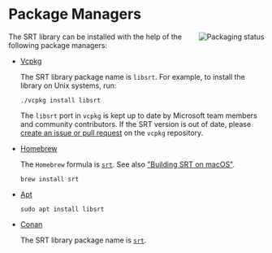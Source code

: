 # Package Managers

<a href="https://repology.org/project/srt/versions">
    <img src="https://repology.org/badge/vertical-allrepos/srt.svg" alt="Packaging status" align="right">
</a>

The SRT library can be installed with the help of the following package managers:

- [Vcpkg](https://github.com/Microsoft/vcpkg)

  The SRT library package name is `libsrt`. For example, to install the library on Unix systems, run:

  ```
  ./vcpkg install libsrt
  ```

  The `libsrt` port in `vcpkg` is kept up to date by Microsoft team members and community contributors. If the SRT version is out of date, please [create an issue or pull request](https://github.com/Microsoft/vcpkg) on the `vcpkg` repository.

- [Homebrew](https://brew.sh/)

  The `Homebrew` formula is [`srt`](https://formulae.brew.sh/formula/srt). See also ["Building SRT on macOS"](./build-macOS.md).

  ```
  brew install srt
  ```

- [Apt](https://ubuntu.com/server/docs/package-management)

  ```
  sudo apt install libsrt
  ```

- [Conan](https://conan.io/)

  The SRT library package name is [`srt`](https://conan.io/center/srt).
